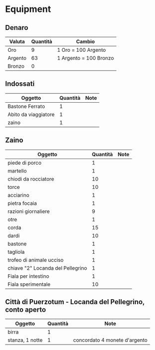 # Equipment

## Denaro

| Valuta   | Quantità | Cambio                 |
| -------- | -------- | ---------------------- |
| Oro      | 9        | 1 Oro = 100 Argento    |
| Argento  | 63       | 1 Argento = 100 Bronzo |
| Bronzo   | 0        |                        |

## Indossati

| Oggetto                            | Quantità | Note                                   |
| ---------------------------------- | -------- | -------------------------------------- |
| Bastone Ferrato                    | 1        |                                        |
| Abito da viaggiatore               | 1        |                                        |
| zaino                              | 1        |                                        |

## Zaino

| Oggetto                            | Quantità | Note                                   |
| ---------------------------------- | -------- | -------------------------------------- |
| piede di porco                     | 1        |                                        |
| martello                           | 1        |                                        |
| chiodi da rocciatore               | 10       |                                        |
| torce                              | 10       |                                        |
| acciarino                          | 1        |                                        |
| pietra focaia                      | 1        |                                        |
| razioni giornaliere                | 9        |                                        |
| otre                               | 1        |                                        |
| corda                              | 15       |                                        |
| dardi                              | 10       |                                        |
| bastone                            | 1        |                                        |
| tagliola                           | 1        |                                        |
| trofeo di animale ucciso           | 1        |                                        |
| chiave "2" Locanda del Pellegrino  | 1        |                                        |
| Fiala per intestino                | 1        |                                        |
| Fiala sperimentale                 | 10       |                                        |

## Città di Puerzotum - Locanda del Pellegrino, conto aperto

| Oggetto                            | Quantità | Note                                   |
| ---------------------------------- | -------- | -------------------------------------- |
| birra                              | 1        |                                        |
| stanza, 1 notte                    | 1        | concordato 4 monete d'argento          |
